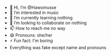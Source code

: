 - 👋 Hi, I’m @Hawomusse
- 👀 I’m interested in music
- 🌱 I’m currently learning nothing
- 💞️ I’m looking to collaborate on nothing
- 📫 How to reach me  no way
- 😄 Pronouns: she/her
- ⚡ Fun fact: I'm boring
- Everything was fake except name and pronouns 
<!---
Hawomusse/Hawomusse is a ✨ special ✨ repository because its `README.md` (this file) appears on your GitHub profile.
You can click the Preview link to take a look at your changes.
--->
